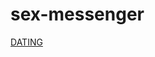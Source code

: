 # sex-messenger
  <title>Sex messenger | Girls looking for cock | SexMessenger.com</title>
    <a class="outlink" rel="nofollow" target="_blank" href="/out/www.sexmessenger.com%2F%3Fr%3DCRA_XS3O_SMME_PTUB_GTHB">
        DATING    </a>
